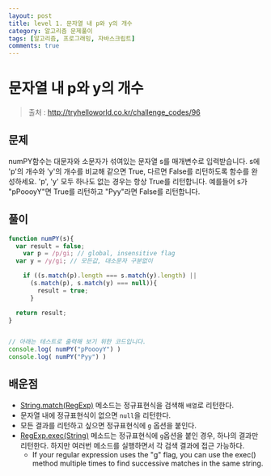 ```yaml
---
layout: post
title: level 1. 문자열 내 p와 y의 개수
category: 알고리즘 문제풀이
tags: [알고리즘, 프로그래밍, 자바스크립트]
comments: true
---
```

# 문자열 내 p와 y의 개수

>출처 : http://tryhelloworld.co.kr/challenge_codes/96

## 문제

numPY함수는 대문자와 소문자가 섞여있는 문자열 s를 매개변수로 입력받습니다.
s에 'p'의 개수와 'y'의 개수를 비교해 같으면 True, 다르면 False를 리턴하도록 함수를 완성하세요. 'p', 'y' 모두 하나도 없는 경우는 항상 True를 리턴합니다.
예를들어 s가 "pPoooyY"면 True를 리턴하고 "Pyy"라면 False를 리턴합니다.

## 풀이

```javascript
function numPY(s){
  var result = false;
 	var p = /p/gi; // global, insensitive flag
  var y = /y/gi; // 모든값, 대소문자 구분없이

	if ((s.match(p).length === s.match(y).length) ||
      (s.match(p), s.match(y) === null)){
      	result = true;
      }

  return result;
}


// 아래는 테스트로 출력해 보기 위한 코드입니다.
console.log( numPY("pPoooyY") )
console.log( numPY("Pyy") )
```

## 배운점

- [String.match(RegExp)](https://developer.mozilla.org/ko/docs/Web/JavaScript/Reference/Global_Objects/String/match) 메소드는 정규표현식을 검색해 `배열`로 리턴한다.
- 문자열 내에 정규표현식이 없으면 `null`을 리턴한다.
- 모든 결과를 리턴하고 싶으면 정규표현식에 `g` 옵션을 붙인다.
- [RegExp.exec(String)](https://developer.mozilla.org/en-US/docs/Web/JavaScript/Reference/Global_Objects/RegExp/exec) 메소드는 정규표현식에 `g`옵션을 붙인 경우, 하나의 결과만 리턴한다. 하지만 여러번 메소드를 실행하면서 각 검색 결과에 접근 가능하다.
  - If your regular expression uses the "g" flag, you can use the exec() method multiple times to find successive matches in the same string.
